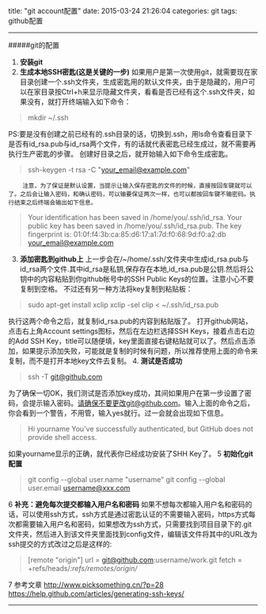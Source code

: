 title: "git account配置"
date: 2015-03-24 21:26:04
categories: git
tags:  github配置

----------
#####git的配置
 1. **安装git**
 2. **生成本地SSH密匙(这是关键的一步)**
	 如果用户是第一次使用git，就需要现在家目录创建一个.ssh文件夹，生成密匙用的默认文件夹，由于是隐藏的，用户可以在家目录按Ctrl+h来显示隐藏文件夹，看看是否已经有这个.ssh文件夹，如果没有，就打开终端输入如下命令：
	 
> 	mkdir ~/.ssh

PS:要是没有创建之前已经有的.ssh目录的话，切换到.ssh，用ls命令查看目录下是否有id_rsa.pub与id_rsa两个文件，有的话就代表密匙已经生成过，就不需要再执行生产密匙的步骤。
创建好目录之后，就开始输入如下命令生成密匙。

> ssh-keygen -t rsa -C "your_email@example.com"

        注意，为了保证是默认设置，当提示让输入保存密匙的文件的时候，直接按回车键就可以了。之后会让输入密码，和确认密码，可以输要保证两次一样，也可以都按回车键不输密码。执行结束之后终端会输出如下信息。

> Your identification has been saved in /home/you/.ssh/id_rsa. Your
> public key has been saved in /home/you/.ssh/id_rsa.pub. The key
> fingerprint is:  01:0f:f4:3b:ca:85:d6:17:a1:7d:f0:68:9d:f0:a2:db
> your_email@example.com


 3. **添加密匙到github上**
	 上一步会在/~/home/.ssh/文件夹中生成id_rsa.pub与id_rsa两个文件.其中id_rsa是私钥,保存存在本地,id_rsa.pub是公钥.然后将公钥中的内容粘贴到你github帐号中的SSH Public Keys的位置。注意小心不要复制到空格。
不过还有另一种方法将key复制到粘贴板：

> sudo apt-get install xclip 
> xclip -sel clip < ~/.ssh/id_rsa.pub

执行这两个命令之后，就复制id_rsa.pub的内容到粘贴版了。
        打开github网站，点击右上角Account settings图标，然后在左边栏选择SSH Keys，接着点击右边的Add SSH Key，title可以随便填，key里面直接右键粘贴就可以了。然后点击添加，如果提示添加失败，可能就是复制的时候有问题，所以推荐使用上面的命令来复制，而不是打开本地key文件去复制。
 4. **测试是否成功**

> 	 ssh -T git@github.com

 为了确保一切OK，我们测试是否添加key成功，其间如果用户在第一步设置了密码，会提示输入密码。请确保不要更改git@github.com。输入上面的命令之后，你会看到一个警告，不用管，输入yes就行。过一会就会出现如下信息。

> Hi yourname You've successfully authenticated, but GitHub does not
> provide shell access.
 
 如果yourname显示的正确，就代表你已经成功安装了SHH Key了。
 5 **初始化git配置**
> 	git config --global user.name "username"
> 	git config --global user.email username@xxx.com

 6 **补充：避免每次提交都输入用户名和密码**
        如果不想每次都输入用户名和密码的话，可以使用ssh方式，ssh方式是通过密匙认证的不需要输入密码，https方式每次都需要输入用户名和密码，如果想改为ssh方式，只需要找到项目目录下的.git文件夹，然后进入到该文件夹里面找到config文件，编辑该文件将其中的URL改为ssh提交的方式改过之后是这样的:
>  [remote "origin"]
>  url = git@github.com:username/work.git
> fetch = +refs/heads/*:refs/remotes/origin/*

7 参考文章
http://www.picksomething.cn/?p=28
https://help.github.com/articles/generating-ssh-keys/

----------





